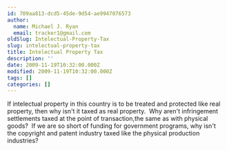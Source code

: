 ```yaml
---
id: 709aa813-dcd5-45de-9d54-ae9947076573
author:
  name: Michael J. Ryan
  email: tracker1@gmail.com
oldSlug: Intelectual-Property-Tax
slug: intelectual-property-tax
title: Intelectual Property Tax
description: ''
date: 2009-11-19T10:32:00.000Z
modified: 2009-11-19T10:32:00.000Z
tags: []
categories: []
---
```


<p>If intelectual property in this country is to be treated and protected like real property, then why isn&apos;t it taxed as real property.&#xA0; Why aren&apos;t infringement settlements taxed at the point of transaction,the same as with physical goods?&#xA0; If we are so short of funding for government programs, why isn&apos;t the copyright and patent industry taxed like the physical production industries?</p>